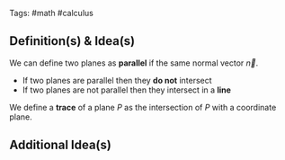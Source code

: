 Tags: #math #calculus 
## Definition(s) & Idea(s)
We can define two planes as **parallel** if the same normal vector $\vec{n}$.
- If two planes are parallel then they **do not** intersect
- If two planes are not parallel then they intersect in a **line**

We define a **trace** of a plane $P$ as the intersection of $P$ with a coordinate plane.

## Additional Idea(s)




